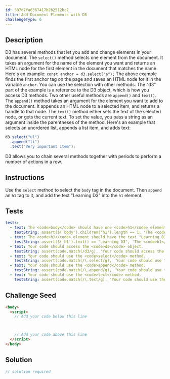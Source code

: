 ```yaml
---
id: 587d7fa6367417b2b2512bc2
title: Add Document Elements with D3
challengeType: 6
---
```


## Description
<section id='description'>
D3 has several methods that let you add and change elements in your document.
The <code>select()</code> method selects one element from the document. It takes an argument for the name of the element you want and returns an HTML node for the first element in the document that matches the name. Here's an example:
<code>const anchor = d3.select("a");</code>
The above example finds the first anchor tag on the page and saves an HTML node for it in the variable <code>anchor</code>. You can use the selection with other methods. The "d3" part of the example is a reference to the D3 object, which is how you access D3 methods.
Two other useful methods are <code>append()</code> and <code>text()</code>.
The <code>append()</code> method takes an argument for the element you want to add to the document. It appends an HTML node to a selected item, and returns a handle to that node.
The <code>text()</code> method either sets the text of the selected node, or gets the current text. To set the value, you pass a string as an argument inside the parentheses of the method.
Here's an example that selects an unordered list, appends a list item, and adds text:

```js
d3.select("ul")
  .append("li")
  .text("Very important item");
```

D3 allows you to chain several methods together with periods to perform a number of actions in a row.
</section>

## Instructions
<section id='instructions'>
Use the <code>select</code> method to select the <code>body</code> tag in the document. Then <code>append</code> an <code>h1</code> tag to it, and add the text "Learning D3" into the <code>h1</code> element.
</section>

## Tests
<section id='tests'>

```yml
tests:
  - text: The <code>body</code> should have one <code>h1</code> element.
    testString: assert($('body').children('h1').length == 1, 'The <code>body</code> should have one <code>h1</code> element.');
  - text: The <code>h1</code> element should have the text "Learning D3" in it.
    testString: assert($('h1').text() == "Learning D3", 'The <code>h1</code> element should have the text "Learning D3" in it.');
  - text: Your code should access the <code>d3</code> object.
    testString: assert(code.match(/d3/g), 'Your code should access the <code>d3</code> object.');
  - text: Your code should use the <code>select</code> method.
    testString: assert(code.match(/\.select/g), 'Your code should use the <code>select</code> method.');
  - text: Your code should use the <code>append</code> method.
    testString: assert(code.match(/\.append/g), 'Your code should use the <code>append</code> method.');
  - text: Your code should use the <code>text</code> method.
    testString: assert(code.match(/\.text/g), 'Your code should use the <code>text</code> method.');

```

</section>

## Challenge Seed
<section id='challengeSeed'>

<div id='html-seed'>

```html
<body>
  <script>
    // Add your code below this line



    // Add your code above this line
  </script>
</body>
```

</div>



</section>

## Solution
<section id='solution'>

```js
// solution required
```

</section>
